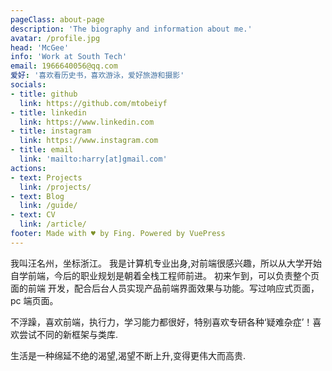 ```yaml
---
pageClass: about-page
description: 'The biography and information about me.'
avatar: /profile.jpg
head: 'McGee'
info: 'Work at South Tech'
email: 1966640056@qq.com
爱好: '喜欢看历史书，喜欢游泳，爱好旅游和摄影'
socials:
- title: github
  link: https://github.com/mtobeiyf
- title: linkedin
  link: https://www.linkedin.com
- title: instagram
  link: https://www.instagram.com
- title: email
  link: 'mailto:harry[at]gmail.com'
actions:
- text: Projects
  link: /projects/
- text: Blog
  link: /guide/
- text: CV
  link: /article/
footer: Made with ♥ by Fing. Powered by VuePress
---
```


<AboutCard :frontmatter="$page.frontmatter" >

我叫汪名州，坐标浙江。 我是计算机专业出身,对前端很感兴趣，所以从大学开始自学前端，今后的职业规划是朝着全栈工程师前进。 初来乍到，可以负责整个页面的前端 开发，配合后台人员实现产品前端界面效果与功能。写过响应式页面，pc 端页面。

不浮躁，喜欢前端，执行力，学习能力都很好，特别喜欢专研各种‘疑难杂症’！喜欢尝试不同的新框架与类库.

生活是一种绵延不绝的渴望,渴望不断上升,变得更伟大而高贵.

</AboutCard>

<style lang="stylus">

.theme-container.about-page .page
  background-color #e6ecf0
  min-height calc(100vh)
  
  .last-updated
    display none

</style>